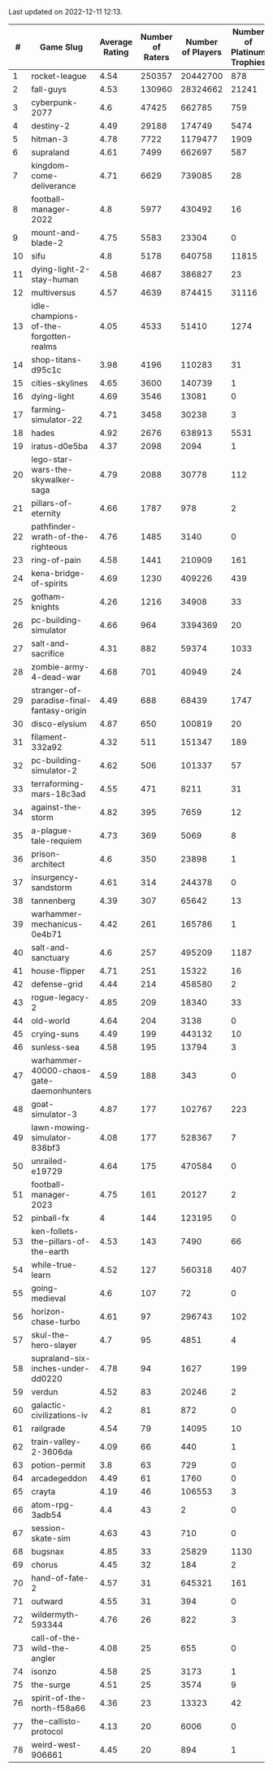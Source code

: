 Last updated on 2022-12-11 12:13.


|#|Game Slug|Average Rating|Number of Raters|Number of Players|Number of Platinum Trophies|Max Rarity (%)|
|---|---|---|---|---|---|---|
|1|rocket-league|4.54|250357|20442700|878|76|
|2|fall-guys|4.53|130960|28324662|21241|6|
|3|cyberpunk-2077|4.6|47425|662785|759|63|
|4|destiny-2|4.49|29188|174749|5474|95|
|5|hitman-3|4.78|7722|1179477|1909|48|
|6|supraland|4.61|7499|662697|587|99|
|7|kingdom-come-deliverance|4.71|6629|739085|28|30|
|8|football-manager-2022|4.8|5977|430492|16|49|
|9|mount-and-blade-2|4.75|5583|23304|0|12|
|10|sifu|4.8|5178|640758|11815|96|
|11|dying-light-2-stay-human|4.58|4687|386827|23|1|
|12|multiversus|4.57|4639|874415|31116|77|
|13|idle-champions-of-the-forgotten-realms|4.05|4533|51410|1274|7|
|14|shop-titans-d95c1c|3.98|4196|110283|31|98|
|15|cities-skylines|4.65|3600|140739|1|73|
|16|dying-light|4.69|3546|13081|0|96|
|17|farming-simulator-22|4.71|3458|30238|3|79|
|18|hades|4.92|2676|638913|5531|89|
|19|iratus-d0e5ba|4.37|2098|2094|1|86|
|20|lego-star-wars-the-skywalker-saga|4.79|2088|30778|112|98|
|21|pillars-of-eternity|4.66|1787|978|2|80|
|22|pathfinder-wrath-of-the-righteous|4.76|1485|3140|0|44|
|23|ring-of-pain|4.58|1441|210909|161|96|
|24|kena-bridge-of-spirits|4.69|1230|409226|439|94|
|25|gotham-knights|4.26|1216|34908|33|4|
|26|pc-building-simulator|4.66|964|3394369|20|48|
|27|salt-and-sacrifice|4.31|882|59374|1033|91|
|28|zombie-army-4-dead-war|4.68|701|40949|24|67|
|29|stranger-of-paradise-final-fantasy-origin|4.49|688|68439|1747|98|
|30|disco-elysium|4.87|650|100819|20|28|
|31|filament-332a92|4.32|511|151347|189|93|
|32|pc-building-simulator-2|4.62|506|101337|57|75|
|33|terraforming-mars-18c3ad|4.55|471|8211|31|56|
|34|against-the-storm|4.82|395|7659|12|31|
|35|a-plague-tale-requiem|4.73|369|5069|8|92|
|36|prison-architect|4.6|350|23898|1|34|
|37|insurgency-sandstorm|4.61|314|244378|0|6|
|38|tannenberg|4.39|307|65642|13|87|
|39|warhammer-mechanicus-0e4b71|4.42|261|165786|1|24|
|40|salt-and-sanctuary|4.6|257|495209|1187|83|
|41|house-flipper|4.71|251|15322|16|93|
|42|defense-grid|4.44|214|458580|2|80|
|43|rogue-legacy-2|4.85|209|18340|33|1|
|44|old-world|4.64|204|3138|0|85|
|45|crying-suns|4.49|199|443132|10|65|
|46|sunless-sea|4.58|195|13794|3|37|
|47|warhammer-40000-chaos-gate-daemonhunters|4.59|188|343|0|17|
|48|goat-simulator-3|4.87|177|102767|223|91|
|49|lawn-mowing-simulator-838bf3|4.08|177|528367|7|87|
|50|unrailed-e19729|4.64|175|470584|0|5|
|51|football-manager-2023|4.75|161|20127|2|80|
|52|pinball-fx|4|144|123195|0|86|
|53|ken-follets-the-pillars-of-the-earth|4.53|143|7490|66|48|
|54|while-true-learn|4.52|127|560318|407|93|
|55|going-medieval|4.6|107|72|0|81|
|56|horizon-chase-turbo|4.61|97|296743|102|84|
|57|skul-the-hero-slayer|4.7|95|4851|4|96|
|58|supraland-six-inches-under-dd0220|4.78|94|1627|199|99|
|59|verdun|4.52|83|20246|2|74|
|60|galactic-civilizations-iv|4.2|81|872|0|85|
|61|railgrade|4.54|79|14095|10|98|
|62|train-valley-2-3606da|4.09|66|440|1|88|
|63|potion-permit|3.8|63|729|0|98|
|64|arcadegeddon|4.49|61|1760|0|93|
|65|crayta|4.19|46|106553|3|23|
|66|atom-rpg-3adb54|4.4|43|2|0|100|
|67|session-skate-sim|4.63|43|710|0|27|
|68|bugsnax|4.85|33|25829|1130|97|
|69|chorus|4.45|32|184|2|86|
|70|hand-of-fate-2|4.57|31|645321|161|72|
|71|outward|4.55|31|394|0|76|
|72|wildermyth-593344|4.76|26|822|3|6|
|73|call-of-the-wild-the-angler|4.08|25|655|0|89|
|74|isonzo|4.58|25|3173|1|60|
|75|the-surge|4.51|25|3574|9|94|
|76|spirit-of-the-north-f58a66|4.36|23|13323|42|62|
|77|the-callisto-protocol|4.13|20|6006|0|94|
|78|weird-west-906661|4.45|20|894|1|82|
